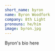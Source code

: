 ```yaml
---
short_name: byron
name: Byron Woodfork
company: 8th Light
pronouns: he/him
image: byron.jpg
---
```

Byron's bio here